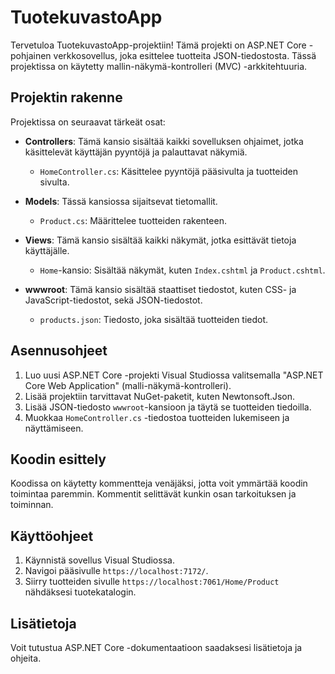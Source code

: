 # TuotekuvastoApp

Tervetuloa TuotekuvastoApp-projektiin! Tämä projekti on ASP.NET Core -pohjainen verkkosovellus, joka esittelee tuotteita JSON-tiedostosta. Tässä projektissa on käytetty mallin-näkymä-kontrolleri (MVC) -arkkitehtuuria.

## Projektin rakenne

Projektissa on seuraavat tärkeät osat:

- **Controllers**: Tämä kansio sisältää kaikki sovelluksen ohjaimet, jotka käsittelevät käyttäjän pyyntöjä ja palauttavat näkymiä.
  - `HomeController.cs`: Käsittelee pyyntöjä pääsivulta ja tuotteiden sivulta.
  
- **Models**: Tässä kansiossa sijaitsevat tietomallit.
  - `Product.cs`: Määrittelee tuotteiden rakenteen.
  
- **Views**: Tämä kansio sisältää kaikki näkymät, jotka esittävät tietoja käyttäjälle.
  - `Home`-kansio: Sisältää näkymät, kuten `Index.cshtml` ja `Product.cshtml`.
  
- **wwwroot**: Tämä kansio sisältää staattiset tiedostot, kuten CSS- ja JavaScript-tiedostot, sekä JSON-tiedostot.
  - `products.json`: Tiedosto, joka sisältää tuotteiden tiedot.

## Asennusohjeet

1. Luo uusi ASP.NET Core -projekti Visual Studiossa valitsemalla "ASP.NET Core Web Application" (malli-näkymä-kontrolleri).
2. Lisää projektiin tarvittavat NuGet-paketit, kuten Newtonsoft.Json.
3. Lisää JSON-tiedosto `wwwroot`-kansioon ja täytä se tuotteiden tiedoilla.
4. Muokkaa `HomeController.cs` -tiedostoa tuotteiden lukemiseen ja näyttämiseen.

## Koodin esittely

Koodissa on käytetty kommentteja venäjäksi, jotta voit ymmärtää koodin toimintaa paremmin. Kommentit selittävät kunkin osan tarkoituksen ja toiminnan.

## Käyttöohjeet

1. Käynnistä sovellus Visual Studiossa.
2. Navigoi pääsivulle `https://localhost:7172/`.
3. Siirry tuotteiden sivulle `https://localhost:7061/Home/Product` nähdäksesi tuotekatalogin.

## Lisätietoja

Voit tutustua ASP.NET Core -dokumentaatioon saadaksesi lisätietoja ja ohjeita.

